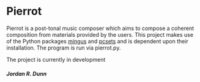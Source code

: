 <h1>Pierrot</h1>

<p>Pierrot is a post-tonal music composer which aims to compose a coherent composition from materials provided by the users. This project makes use of the Python packages <a href="https://code.google.com/p/mingus/", title="mingus">mingus</a> and <a href="https://code.google.com/p/pcsets/", title="pcsets">pcsets</a> and is dependent upon their installation. The program is run via pierrot.py.</p>

<p>The project is currently in development</p>

<h5>Jordan R. Dunn</h5>